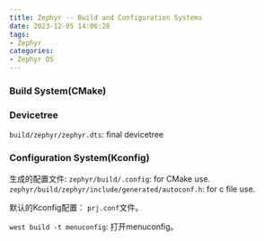 ```yaml
---
title: Zephyr -- Build and Configuration Systems
date: 2023-12-05 14:06:28
tags:
- Zephyr
categories:
- Zephyr OS
---
```


### Build System(CMake)

### Devicetree

`build/zephyr/zephyr.dts`: final devicetree

### Configuration System(Kconfig)

生成的配置文件:
`zephyr/build/.config`: for CMake use.
`zephyr/build/zephyr/include/generated/autoconf.h`: for c file use.

默认的Kconfig配置：
`prj.conf`文件。

`west build -t menuconfig`: 打开menuconfig。
